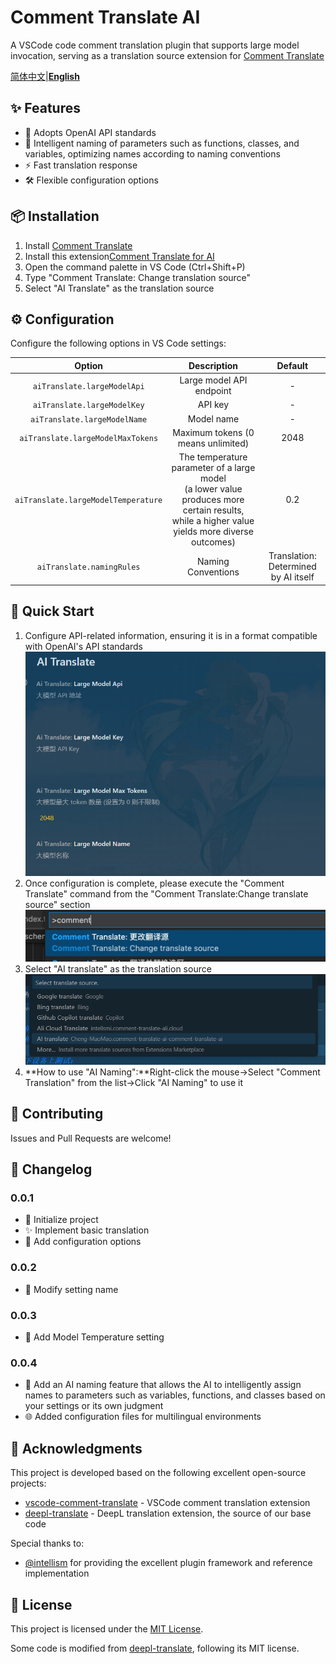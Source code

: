 # Comment Translate AI

A VSCode code comment translation plugin that supports large model invocation, serving as a translation source extension for [Comment Translate](https://github.com/intellism/vscode-comment-translate)

[简体中文](README.md)|[**English**](README_en.md)

## ✨ Features

- 🤖 Adopts OpenAI API standards
- 🎯 Intelligent naming of parameters such as functions, classes, and variables, optimizing names according to naming conventions
- ⚡ Fast translation response
- 🛠️ Flexible configuration options

## 📦 Installation

1. Install [Comment Translate](https://github.com/intellism/vscode-comment-translate)
2. Install this extension[Comment Translate for AI](https://marketplace.visualstudio.com/items?itemName=Cheng-MaoMao.ai-powered-comment-translate-extension&ssr=false#overview)
3. Open the command palette in VS Code (Ctrl+Shift+P)
4. Type "Comment Translate: Change translation source"
5. Select "AI Translate" as the translation source

## ⚙️ Configuration

Configure the following options in VS Code settings:

|                Option                |                                                                   Description                                                                   |               Default               |
| :-----------------------------------: | :----------------------------------------------------------------------------------------------------------------------------------------------: | :----------------------------------: |
|     `aiTranslate.largeModelApi`     |                                                             Large model API endpoint                                                             |                  -                  |
|     `aiTranslate.largeModelKey`     |                                                                     API key                                                                     |                  -                  |
|    `aiTranslate.largeModelName`    |                                                                    Model name                                                                    |                  -                  |
|  `aiTranslate.largeModelMaxTokens`  |                                                        Maximum tokens (0 means unlimited)                                                        |                 2048                 |
| `aiTranslate.largeModelTemperature` | The temperature parameter of a large model<br />(a lower value produces more certain results, while a higher value yields more diverse outcomes) |                 0.2                 |
|      `aiTranslate.namingRules`      |                                                                Naming Conventions                                                                | Translation: Determined by AI itself |

## 🚀 Quick Start

1. Configure API-related information, ensuring it is in a format compatible with OpenAI's API standards
   ![配置](./image/setting.png)
2. Once configuration is complete, please execute the "Comment Translate" command from the "Comment Translate:Change translate source" section
   ![换源](./image/change.png)
3. Select "AI translate" as the translation source
   ![选择](./image/select.png)
4. **How to use "AI Naming":**Right-click the mouse→Select "Comment Translation" from the list→Click "AI Naming" to use it

## 🤝 Contributing

Issues and Pull Requests are welcome!

## 📝 Changelog

### 0.0.1

- 🎉 Initialize project
- ✨ Implement basic translation
- 🔧 Add configuration options

### 0.0.2

- 🔧 Modify setting name

### 0.0.3

- 🔧 Add Model Temperature setting

### 0.0.4

- 🤖 Add an AI naming feature that allows the AI to intelligently assign names to parameters such as variables, functions, and classes based on your settings or its own judgment
- 🌐 Added configuration files for multilingual environments

## 🙏 Acknowledgments

This project is developed based on the following excellent open-source projects:

- [vscode-comment-translate](https://github.com/intellism/vscode-comment-translate) - VSCode comment translation extension
- [deepl-translate](https://github.com/intellism/deepl-translate) - DeepL translation extension, the source of our base code

Special thanks to:

- [@intellism](https://github.com/intellism) for providing the excellent plugin framework and reference implementation

## 📄 License

This project is licensed under the [MIT License](LICENSE).

Some code is modified from [deepl-translate](https://github.com/intellism/deepl-translate), following its MIT license.
